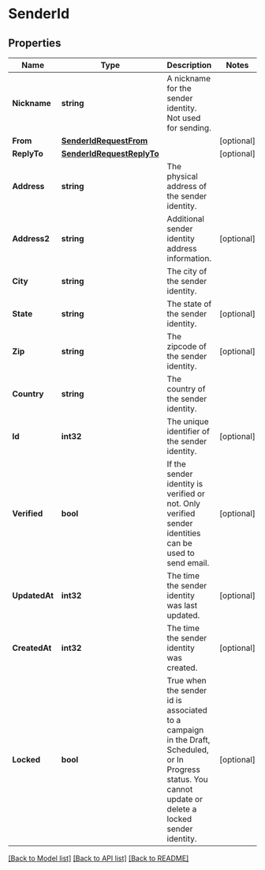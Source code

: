 # SenderId

## Properties

Name | Type | Description | Notes
------------ | ------------- | ------------- | -------------
**Nickname** | **string** | A nickname for the sender identity. Not used for sending. |
**From** | [**SenderIdRequestFrom**](SenderIdRequestFrom.md) |  |[optional] 
**ReplyTo** | [**SenderIdRequestReplyTo**](SenderIdRequestReplyTo.md) |  |[optional] 
**Address** | **string** | The physical address of the sender identity. |
**Address2** | **string** | Additional sender identity address information. |[optional] 
**City** | **string** | The city of the sender identity. |
**State** | **string** | The state of the sender identity. |[optional] 
**Zip** | **string** | The zipcode of the sender identity. |[optional] 
**Country** | **string** | The country of the sender identity. |
**Id** | **int32** | The unique identifier of the sender identity. |[optional] 
**Verified** | **bool** | If the sender identity is verified or not. Only verified sender identities can be used to send email. |[optional] 
**UpdatedAt** | **int32** | The time the sender identity was last updated. |[optional] 
**CreatedAt** | **int32** | The time the sender identity was created. |[optional] 
**Locked** | **bool** | True when the sender id is associated to a campaign in the Draft, Scheduled, or In Progress status. You cannot update or delete a locked sender identity. |[optional] 

[[Back to Model list]](../README.md#documentation-for-models) [[Back to API list]](../README.md#documentation-for-api-endpoints) [[Back to README]](../README.md)


